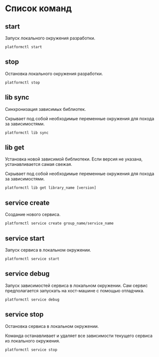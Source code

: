 # Список команд

## start

Запуск локального окружения разработки.

```shell
platformctl start
```

## stop

Остановка локального окружения разработки.

```shell
platformctl stop
```

## lib sync

Синхронизация зависимых библиотек.

Скрывает под собой необходимые переменные окружения для похода за зависимостями.

```shell
platformctl lib sync
```

## lib get

Установка новой зависимой библиотеки.
Если версия не указана, устанавливается самая свежая.

Скрывает под собой необходимые переменные окружения для похода за зависимостями.

```shell
platformctl lib get library_name [version]
```

## service create

Создание нового сервиса.

```shell
platformctl service create group_name/service_name
```

## service start

Запуск сервиса в локальном окружении.

```shell
platformctl service start
```

## service debug

Запуск зависимостей сервиса в локальном окружении. Сам сервис предполагается
запускать на хост-машине с помощью отладчика.

```shell
platformctl service debug
```

## service stop

Остановка сервиса в локальном окружении.

Команда останавливает и удаляет все зависимости текущего сервиса из локального окружения.

```shell
platformctl service stop
```
